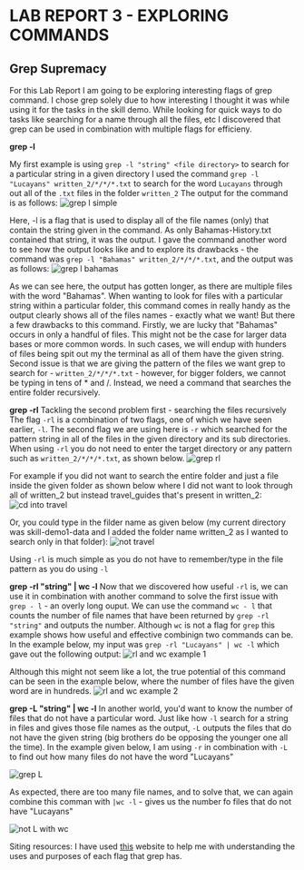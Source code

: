 # LAB REPORT 3 - EXPLORING COMMANDS

## Grep Supremacy

For this Lab Report I am going to be exploring interesting flags of grep command. I chose grep solely due to how interesting I thought it was while using it for the tasks in the skill demo. 
While looking for quick ways to do tasks like searching for a name through all the files, etc I discovered that grep can be used in combination with multiple flags for efficieny. 

**grep -l**

My first example is using `grep -l "string" <file directory>` to search for a particular string in a given directory
I used the command `grep -l "Lucayans" written_2/*/*/*.txt` to search for the word `Lucayans` through out all of the `.txt` files in the folder `written_2` 
The output for the command is as follows:
![grep l simple](https://user-images.githubusercontent.com/122486374/218366643-04c59dc0-d209-4d86-ad8f-733fb575aad5.jpg)

Here, -l is a flag that is used to display all of the file names (only) that contain the string given in the command. As only Bahamas-History.txt contained that string, it was the output.
I  gave the command another word to see how the output looks like and to explore its drawbacks - the command was `grep -l "Bahamas" written_2/*/*/*.txt`, and the output was as follows:
![grep l bahamas](https://user-images.githubusercontent.com/122486374/218366676-af5e3734-98b2-4769-8f91-f58fc8f6997c.jpg)


As we can see here, the output has gotten longer, as there are multiple files with the word "Bahamas". When wanting to look for files with a particular string within a particular folder, this command comes in really handy as the output clearly shows all of the files names - exactly what we want!
But there a few drawbacks to this command. Firstly, we are lucky that "Bahamas" occurs in only a handful of files. This might not be the case for larger data bases or more common words. In such cases, we will endup with hunders of files being spit out my the terminal as all of them have the given string. 
Second issue is that we are giving the pattern of the files we want grep to search for - `written_2/*/*/*.txt` - however, for bigger folders, we cannot be typing in tens of * and /. Instead, we need a command that searches the entire folder recursively.

**grep -rl**
Tackling the second problem first - searching the files recursively
The flag `-rl` is a combination of two flags, one of which we have seen earlier, `-l`. The second flag we are using here is `-r` which searched for the pattern string in all of the files in the given directory and its sub directories.
When using `-rl` you do not need to enter the target directory or any pattern such as `written_2/*/*/*.txt`, as shown below. 
![grep rl](https://user-images.githubusercontent.com/122486374/218366736-7a9b66ba-24b6-41ae-9ce4-da2def29a1b8.jpg)


For example if you did not want to search the entire folder and just a file inside the given folder as shown below where I did not want to look through all of written_2 but instead travel_guides that's present in written_2:
![cd into travel](https://user-images.githubusercontent.com/122486374/218366771-11144ae3-db27-4822-90bb-e5151bb3ef33.jpg)


Or, you could type in the filder name as given below (my current directory was skill-demo1-data and I added the folder name written_2 as I wanted to search only in that folder):
![not travel](https://user-images.githubusercontent.com/122486374/218366792-13f09aa5-a7c4-4854-8c6e-0b510c0d4387.jpg)


Using `-rl` is much simple as you do not have to remember/type in the file pattern as you do using `-l`

**grep -rl "string" | wc -l**
Now that we discovered how useful `-rl` is, we can use it in combination with another command to solve the first issue with `grep - l` - an overly long ouput.
We can use the command `wc - l` that counts the number of file names that have been returned by `grep -rl "string"` and outputs the number.
Although `wc` is not a flag for `grep` this example shows how useful and effective combinign two commands can be. 
In the example below, my input was `grep -rl "Lucayans" | wc -l` which gave out the following output:
![rl and wc example 1](https://user-images.githubusercontent.com/122486374/218366852-c7c25f93-496c-4eef-a3ba-2d944998406d.jpg)


Although this might not seem like a lot, the true potential of this command can be seen in the example below, where the number of files have the given word are in hundreds.
![rl and wc example 2](https://user-images.githubusercontent.com/122486374/218366872-0a371a10-e598-455c-b2c9-733756db723d.jpg)


**grep -L "string" | wc -l**
In another world, you'd want to know the number of files that do not have a particular word. 
Just like how `-l` search for a string in files and gives those file names as the output, `-L` outputs the files that do not have the given string (big brothers do be opposing the younger one all the time). 
In the example given below, I am using `-r` in combination with `-L` to find out how many files do not have the word "Lucayans"


![grep L](https://user-images.githubusercontent.com/122486374/218366913-e915c5f3-df69-4741-b385-0613d1cca048.jpg)


As expected, there are too many file names, and to solve that, we can again combine this comman with `|wc -l` - gives us the number fo files that do not have "Lucayans"


![not L with wc](https://user-images.githubusercontent.com/122486374/218366944-d6df718a-ccf3-43e9-9326-052b64be2e0f.jpg)


Siting resources:
I have used [this](https://www.vogella.com/tutorials/UnixGrep/article.html) website to help me with understanding the uses and purposes of each flag that grep has. 

